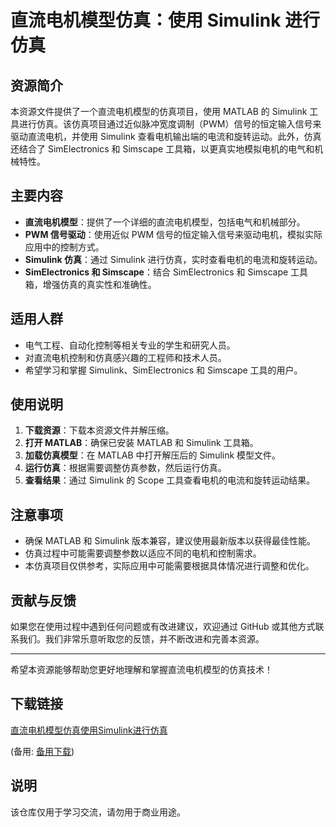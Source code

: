 # 直流电机模型仿真：使用 Simulink 进行仿真

## 资源简介

本资源文件提供了一个直流电机模型的仿真项目，使用 MATLAB 的 Simulink 工具进行仿真。该仿真项目通过近似脉冲宽度调制（PWM）信号的恒定输入信号来驱动直流电机，并使用 Simulink 查看电机输出端的电流和旋转运动。此外，仿真还结合了 SimElectronics 和 Simscape 工具箱，以更真实地模拟电机的电气和机械特性。

## 主要内容

- **直流电机模型**：提供了一个详细的直流电机模型，包括电气和机械部分。
- **PWM 信号驱动**：使用近似 PWM 信号的恒定输入信号来驱动电机，模拟实际应用中的控制方式。
- **Simulink 仿真**：通过 Simulink 进行仿真，实时查看电机的电流和旋转运动。
- **SimElectronics 和 Simscape**：结合 SimElectronics 和 Simscape 工具箱，增强仿真的真实性和准确性。

## 适用人群

- 电气工程、自动化控制等相关专业的学生和研究人员。
- 对直流电机控制和仿真感兴趣的工程师和技术人员。
- 希望学习和掌握 Simulink、SimElectronics 和 Simscape 工具的用户。

## 使用说明

1. **下载资源**：下载本资源文件并解压缩。
2. **打开 MATLAB**：确保已安装 MATLAB 和 Simulink 工具箱。
3. **加载仿真模型**：在 MATLAB 中打开解压后的 Simulink 模型文件。
4. **运行仿真**：根据需要调整仿真参数，然后运行仿真。
5. **查看结果**：通过 Simulink 的 Scope 工具查看电机的电流和旋转运动结果。

## 注意事项

- 确保 MATLAB 和 Simulink 版本兼容，建议使用最新版本以获得最佳性能。
- 仿真过程中可能需要调整参数以适应不同的电机和控制需求。
- 本仿真项目仅供参考，实际应用中可能需要根据具体情况进行调整和优化。

## 贡献与反馈

如果您在使用过程中遇到任何问题或有改进建议，欢迎通过 GitHub 或其他方式联系我们。我们非常乐意听取您的反馈，并不断改进和完善本资源。

---

希望本资源能够帮助您更好地理解和掌握直流电机模型的仿真技术！

## 下载链接
[直流电机模型仿真使用Simulink进行仿真](https://pan.quark.cn/s/ec689d6b1b03) 

(备用: [备用下载](https://pan.baidu.com/s/1NWCmbX76AjG627R5r1E26A?pwd=1234))

## 说明

该仓库仅用于学习交流，请勿用于商业用途。
